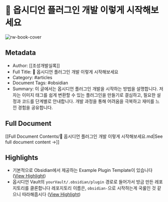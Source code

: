 # 🔌 옵시디언 플러그인 개발 이렇게 시작해보세요

![rw-book-cover](https://readwise-assets.s3.amazonaws.com/static/images/article0.00998d930354.png)

## Metadata
- Author: [[조성개발실록]]
- Full Title: 🔌 옵시디언 플러그인 개발 이렇게 시작해보세요
- Category: #articles
- Document Tags:  #obsidian 
- Summary: 이 글에서는 옵시디언 플러그인 개발을 시작하는 방법을 설명합니다. 저자는 이미지 태그를 쉽게 변환할 수 있는 플러그인을 만들기로 결심하고, 필요한 설정과 코드를 단계별로 안내합니다. 개발 과정을 통해 어려움을 극복하고 재미를 느낀 경험을 공유합니다.

## Full Document
[[Full Document Contents/🔌 옵시디언 플러그인 개발 이렇게 시작해보세요.md|See full document content →]]

## Highlights
- 기본적으로 Obsidian에서 제공하는 Example Plugin Template이 있습니다 ([View Highlight](https://read.readwise.io/read/01jqggw2gc4w2250sqxbbmwtdb))
- 옵시디언 Vault의 `yourVault/.obsidian/plugin` 경로로 들어가서 
  방금 만든 레포지토리를 클론합니다 
  레포지토리 이름은, `obsidian-`으로 시작하는게 국룰인 것 같으니 따라해줍시다 ([View Highlight](https://read.readwise.io/read/01jqggsebgp99v88n4hg5mg4n3))
